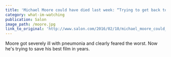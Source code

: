 ```yaml
---
title: 'Michael Moore could have died last week: “Trying to get back to just breathing is enough of a burden”'
category: what-im-watching
publication: Salon
image_path: /moore.jpg
link_to_original: 'http://www.salon.com/2016/02/10/michael_moore_could_have_died_last_week_trying_to_get_back_to_just_breathing_is_enough_of_a_burden/'
---
```

Moore got severely ill with pneumonia and clearly feared the worst. Now he's trying to save his best film in years.